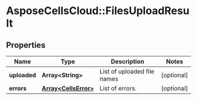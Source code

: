# AsposeCellsCloud::FilesUploadResult

## Properties
Name | Type | Description | Notes
------------ | ------------- | ------------- | -------------
**uploaded** | **Array&lt;String&gt;** | List of uploaded file names | [optional] 
**errors** | [**Array&lt;CellsError&gt;**](CellsError.md) | List of errors. | [optional] 


